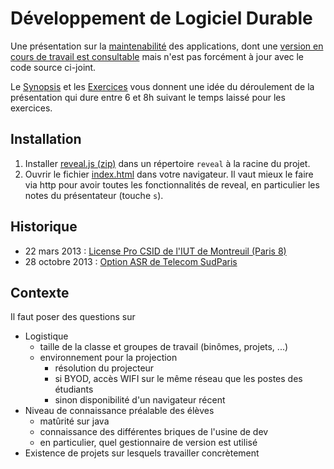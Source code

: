 # Développement de Logiciel Durable

Une présentation sur la [maintenabilité](http://en.wikipedia.org/wiki/Maintainability) des applications, dont une [version
en cours de travail est consultable](http://lcottereau.github.com/maintainability-slides/) mais n'est pas forcément à jour avec le code source ci-joint.

Le [Synopsis](https://github.com/lcottereau/maintainability-slides/wiki/Synopsis) et les [Exercices](https://github.com/lcottereau/maintainability-slides/wiki/Exercices)
vous donnent une idée du déroulement de la présentation qui dure entre 6 et 8h suivant le temps laissé pour les exercices.

## Installation

1. Installer [reveal.js (zip)](https://github.com/hakimel/reveal.js/archive/master.zip) dans un répertoire `reveal` à la racine du projet.
1. Ouvrir le fichier [index.html](index.html) dans votre navigateur. Il vaut mieux le faire via http pour avoir toutes les fonctionnalités de reveal, en particulier les notes du présentateur (touche `s`).

## Historique

* 22 mars 2013 : [License Pro CSID de l'IUT de Montreuil (Paris 8)](http://lcottereau.github.com/maintainability-slides/20130322/)
* 28 octobre 2013 : [Option ASR de Telecom SudParis](http://lcottereau.github.io/maintainability-slides/20131028/)

## Contexte

Il faut poser des questions sur
* Logistique
    * taille de la classe et groupes de travail (binômes, projets, ...)
    * environnement pour la projection
        * résolution du projecteur
        * si BYOD, accès WIFI sur le même réseau que les postes des étudiants
        * sinon disponibilité d'un navigateur récent
* Niveau de connaissance préalable des élèves
    * matûrité sur java
    * connaissance des différentes briques de l'usine de dev
    * en particulier, quel gestionnaire de version est utilisé
* Existence de projets sur lesquels travailler concrètement

